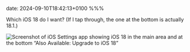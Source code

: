 date: 2024-09-10T18:42:13+0100
%%%

Which iOS 18 do I want? (If I tap through, the one at the bottom is actually 18.1.)

![Screenshot of iOS Settings app showing iOS 18 in the main area and at the bottom “Also Available: Upgrade to iOS 18”](screenshot.jpg)
